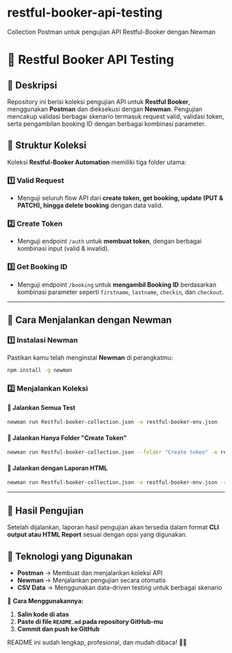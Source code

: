 # restful-booker-api-testing
Collection Postman untuk pengujian API Restful-Booker dengan Newman

# 🏨 Restful Booker API Testing  

## 📌 Deskripsi  
Repository ini berisi koleksi pengujian API untuk **Restful Booker**, menggunakan **Postman** dan dieksekusi dengan **Newman**. Pengujian mencakup validasi berbagai skenario termasuk request valid, validasi token, serta pengambilan booking ID dengan berbagai kombinasi parameter.  

## 📂 Struktur Koleksi  
Koleksi **Restful-Booker Automation** memiliki tiga folder utama:  

### 1️⃣ Valid Request  
- Menguji seluruh flow API dari **create token, get booking, update (PUT & PATCH), hingga delete booking** dengan data valid.  

### 2️⃣ Create Token  
- Menguji endpoint `/auth` untuk **membuat token**, dengan berbagai kombinasi input (valid & invalid).  

### 3️⃣ Get Booking ID  
- Menguji endpoint `/booking` untuk **mengambil Booking ID** berdasarkan kombinasi parameter seperti `firstname`, `lastname`, `checkin`, dan `checkout`.  

---

## 🚀 Cara Menjalankan dengan Newman  

### 1️⃣ Instalasi Newman  
Pastikan kamu telah menginstal **Newman** di perangkatmu:  
```sh
npm install -g newman
```

### 2️⃣ Menjalankan Koleksi  

#### 🔹 Jalankan Semua Test  
```sh
newman run Restful-booker-collection.json -e restful-booker-env.json
```

#### 🔹 Jalankan Hanya Folder "Create Token"  
```sh
newman run Restful-booker-collection.json --folder "Create token" -e restful-booker-env.json -d login-validation-data.csv
```

#### 🔹 Jalankan dengan Laporan HTML  
```sh
newman run Restful-booker-collection.json -e restful-booker-env.json -r html --reporter-html-export report.html
```

---

## 📑 Hasil Pengujian  
Setelah dijalankan, laporan hasil pengujian akan tersedia dalam format **CLI output atau HTML Report** sesuai dengan opsi yang digunakan.  

## 📌 Teknologi yang Digunakan  
- **Postman** → Membuat dan menjalankan koleksi API  
- **Newman** → Menjalankan pengujian secara otomatis  
- **CSV Data** → Menggunakan data-driven testing untuk berbagai skenario  

📌 **Cara Menggunakannya:**  
1. **Salin kode di atas**  
2. **Paste di file `README.md` pada repository GitHub-mu**  
3. **Commit dan push ke GitHub**  

README ini sudah lengkap, profesional, dan mudah dibaca! 🚀💡
